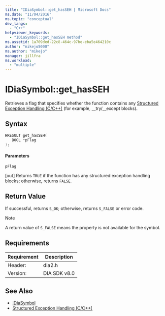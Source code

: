 ```yaml
---
title: "IDiaSymbol::get_hasSEH | Microsoft Docs"
ms.date: "11/04/2016"
ms.topic: "conceptual"
dev_langs:
  - "C++"
helpviewer_keywords:
  - "IDiaSymbol::get_hasSEH method"
ms.assetid: 1a709ded-22c8-464c-97be-eba5e464210c
author: "mikejo5000"
ms.author: "mikejo"
manager: jillfra
ms.workload:
  - "multiple"
---
```

# IDiaSymbol::get_hasSEH
Retrieves a flag that specifies whether the function contains any [Structured Exception Handling (C/C++)](/cpp/cpp/structured-exception-handling-c-cpp) (for example, __try/\__except blocks).

## Syntax

```C++
HRESULT get_hasSEH(
   BOOL *pFlag
);
```

#### Parameters
 `pFlag`

[out] Returns `TRUE` if the function has any structured exception handling blocks; otherwise, returns `FALSE`.

## Return Value
 If successful, returns `S_OK`; otherwise, returns `S_FALSE` or error code.

> [!NOTE]
> A return value of `S_FALSE` means the property is not available for the symbol.

## Requirements

|Requirement|Description|
|-----------------|-----------------|
|Header:|dia2.h|
|Version:|DIA SDK v8.0|

## See Also
- [IDiaSymbol](../../debugger/debug-interface-access/idiasymbol.md)
- [Structured Exception Handling (C/C++)](/cpp/cpp/structured-exception-handling-c-cpp)